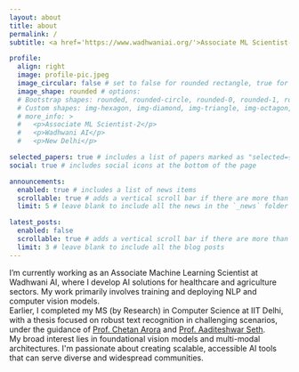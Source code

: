```yaml
---
layout: about
title: about
permalink: /
subtitle: <a href='https://www.wadhwaniai.org/'>Associate ML Scientist-II</a>

profile:
  align: right
  image: profile-pic.jpeg
  image_circular: false # set to false for rounded rectangle, true for circle
  image_shape: rounded # options: 
  # Bootstrap shapes: rounded, rounded-circle, rounded-0, rounded-1, rounded-2, rounded-3, rounded-4, rounded-5
  # Custom shapes: img-hexagon, img-diamond, img-triangle, img-octagon, img-star, img-heart, img-rounded-square, img-pill
  # more_info: >
  #   <p>Associate ML Scientist-2</p>
  #   <p>Wadhwani AI</p>
  #   <p>New Delhi</p>

selected_papers: true # includes a list of papers marked as "selected={true}"
social: true # includes social icons at the bottom of the page

announcements:
  enabled: true # includes a list of news items
  scrollable: true # adds a vertical scroll bar if there are more than 3 news items
  limit: 5 # leave blank to include all the news in the `_news` folder

latest_posts:
  enabled: false
  scrollable: true # adds a vertical scroll bar if there are more than 3 new posts items
  limit: 3 # leave blank to include all the blog posts
---
```



I’m currently working as an Associate Machine Learning Scientist at Wadhwani AI, where I develop AI solutions for healthcare and agriculture sectors. My work primarily involves training and deploying NLP and computer vision models. <br>
Earlier, I completed my MS (by Research) in Computer Science at IIT Delhi, with a thesis focused on robust text recognition in challenging scenarios, under the guidance of [Prof. Chetan Arora](https://www.cse.iitd.ac.in/~chetan/) and [Prof. Aaditeshwar Seth](https://www.cse.iitd.ac.in/~aseth/). <br> 
My broad interest lies in foundational vision models and multi-modal architectures. I'm passionate about creating scalable, accessible AI tools that can serve diverse and widespread communities.



